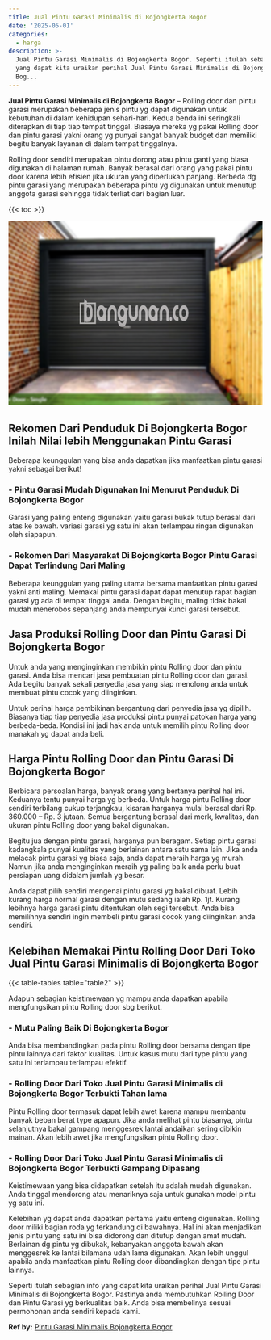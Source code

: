 ```yaml
---
title: Jual Pintu Garasi Minimalis di Bojongkerta Bogor
date: '2025-05-01'
categories:
  - harga
description: >-
  Jual Pintu Garasi Minimalis di Bojongkerta Bogor. Seperti itulah sebagian info
  yang dapat kita uraikan perihal Jual Pintu Garasi Minimalis di Bojongkerta
  Bog...
---
```


**Jual Pintu Garasi Minimalis di Bojongkerta Bogor** – Rolling door dan pintu garasi merupakan beberapa jenis pintu yg dapat digunakan untuk kebutuhan di dalam kehidupan sehari-hari. Kedua benda ini seringkali diterapkan di tiap tiap tempat tinggal. Biasaya mereka yg pakai Rolling door dan pintu garasi yakni orang yg punyai sangat banyak budget dan memiliki begitu banyak layanan di dalam tempat tinggalnya.

Rolling door sendiri merupakan pintu dorong atau pintu ganti yang biasa digunakan di halaman rumah. Banyak berasal dari orang yang pakai pintu door karena lebih efisien jika ukuran yang diperlukan panjang. Berbeda dg pintu garasi yang merupakan beberapa pintu yg digunakan untuk menutup anggota garasi sehingga tidak terliat dari bagian luar.

{{< toc >}}

![Jual Pintu Garasi Minimalis di Bojongkerta Bogor](/images/pintu-garasi-05.png)

## Rekomen Dari Penduduk Di Bojongkerta Bogor Inilah Nilai lebih Menggunakan Pintu Garasi

Beberapa keunggulan yang bisa anda dapatkan jika manfaatkan pintu garasi yakni sebagai berikut!

### \- Pintu Garasi Mudah Digunakan Ini Menurut Penduduk Di Bojongkerta Bogor

Garasi yang paling enteng digunakan yaitu garasi bukak tutup berasal dari atas ke bawah. variasi garasi yg satu ini akan terlampau ringan digunakan oleh siapapun.

### \- Rekomen Dari Masyarakat Di Bojongkerta Bogor Pintu Garasi Dapat Terlindung Dari Maling

Beberapa keunggulan yang paling utama bersama manfaatkan pintu garasi yakni anti maling. Memakai pintu garasi dapat dapat menutup rapat bagian garasi yg ada di tempat tinggal anda. Dengan begitu, maling tidak bakal mudah menerobos sepanjang anda mempunyai kunci garasi tersebut.

## Jasa Produksi Rolling Door dan Pintu Garasi Di Bojongkerta Bogor

Untuk anda yang menginginkan membikin pintu Rolling door dan pintu garasi. Anda bisa mencari jasa pembuatan pintu Rolling door dan garasi. Ada begitu banyak sekali penyedia jasa yang siap menolong anda untuk membuat pintu cocok yang diinginkan.

Untuk perihal harga pembikinan bergantung dari penyedia jasa yg dipilih. Biasanya tiap tiap penyedia jasa produksi pintu punyai patokan harga yang berbeda-beda. Kondisi ini jadi hak anda untuk memilih pintu Rolling door manakah yg dapat anda beli.

## Harga Pintu Rolling Door dan Pintu Garasi Di Bojongkerta Bogor

Berbicara persoalan harga, banyak orang yang bertanya perihal hal ini. Keduanya tentu punyai harga yg berbeda. Untuk harga pintu Rolling door sendiri terbilang cukup terjangkau, kisaran harganya mulai berasal dari Rp. 360.000 – Rp. 3 jutaan. Semua bergantung berasal dari merk, kwalitas, dan ukuran pintu Rolling door yang bakal digunakan.

Begitu jua dengan pintu garasi, harganya pun beragam. Setiap pintu garasi kadangkala punyai kualitas yang berlainan antara satu sama lain. Jika anda melacak pintu garasi yg biasa saja, anda dapat meraih harga yg murah. Namun jika anda menginginkan meraih yg paling baik anda perlu buat persiapan uang didalam jumlah yg besar.

Anda dapat pilih sendiri mengenai pintu garasi yg bakal dibuat. Lebih kurang harga normal garasi dengan mutu sedang ialah Rp. 1jt. Kurang lebihnya harga garasi pintu ditentukan oleh segi tersebut. Anda bisa memilihnya sendiri ingin membeli pintu garasi cocok yang diinginkan anda sendiri.

## Kelebihan Memakai Pintu Rolling Door Dari Toko Jual Pintu Garasi Minimalis di Bojongkerta Bogor

{{< table-tables table="table2" >}}

Adapun sebagian keistimewaan yg mampu anda dapatkan apabila mengfungsikan pintu Rolling door sbg berikut.

### \- Mutu Paling Baik Di Bojongkerta Bogor

Anda bisa membandingkan pada pintu Rolling door bersama dengan tipe pintu lainnya dari faktor kualitas. Untuk kasus mutu dari type pintu yang satu ini terlampau terlampau efektif.

### \- Rolling Door Dari Toko Jual Pintu Garasi Minimalis di Bojongkerta Bogor Terbukti Tahan lama

Pintu Rolling door termasuk dapat lebih awet karena mampu membantu banyak beban berat type apapun. Jika anda melihat pintu biasanya, pintu selanjutnya bakal gampang menggesrek lantai andaikan sering dibikin mainan. Akan lebih awet jika mengfungsikan pintu Rolling door.

### \- Rolling Door Dari Toko Jual Pintu Garasi Minimalis di Bojongkerta Bogor Terbukti Gampang Dipasang

Keistimewaan yang bisa didapatkan setelah itu adalah mudah digunakan. Anda tinggal mendorong atau menariknya saja untuk gunakan model pintu yg satu ini.

Kelebihan yg dapat anda dapatkan pertama yaitu enteng digunakan. Rolling door miliki bagian roda yg terkandung di bawahnya. Hal ini akan menjadikan jenis pintu yang satu ini bisa didorong dan ditutup dengan amat mudah. Berlainan dg pintu yg dibukak, kebanyakan anggota bawah akan menggesrek ke lantai bilamana udah lama digunakan. Akan lebih unggul apabila anda manfaatkan pintu Rolling door dibandingkan dengan tipe pintu lainnya.

Seperti itulah sebagian info yang dapat kita uraikan perihal Jual Pintu Garasi Minimalis di Bojongkerta Bogor. Pastinya anda membutuhkan Rolling Door dan Pintu Garasi yg berkualitas baik. Anda bisa membelinya sesuai permohonan anda sendiri kepada kami.

**Ref by:** [Pintu Garasi Minimalis Bojongkerta Bogor](https://id.wikipedia.org/wiki/Pintu)
